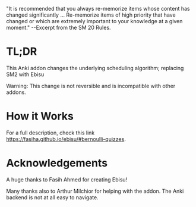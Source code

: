 "It is recommended that you always re-memorize items whose content has changed significantly ... Re-memorize items of high priority that have changed or which are extremely important to your knowledge at a given moment." --Excerpt from the SM 20 Rules.

# TL;DR
This Anki addon changes the underlying scheduling algorithm; replacing SM2 with Ebisu

Warning: This change is not reversible and is incompatible with other addons.

# How it Works
For a full description, check this link https://fasiha.github.io/ebisu/#bernoulli-quizzes.

# Acknowledgements 
A huge thanks to Fasih Ahmed for creating Ebisu!

Many thanks also to Arthur Milchior for helping with the addon. The Anki backend is not at all easy to navigate. 







